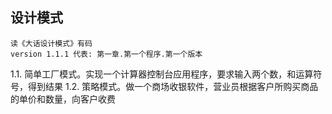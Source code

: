 ## 设计模式
```
读《大话设计模式》有码
version 1.1.1 代表: 第一章.第一个程序.第一个版本
```

1.1. 简单工厂模式。实现一个计算器控制台应用程序，要求输入两个数，和运算符号，得到结果
1.2. 策略模式。做一个商场收银软件，营业员根据客户所购买商品的单价和数量，向客户收费